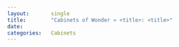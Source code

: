 ```yaml
---
layout:       single
title:        "Cabinets of Wonder » <title>: <title>"
date:         
categories:   Cabinets
---
```

